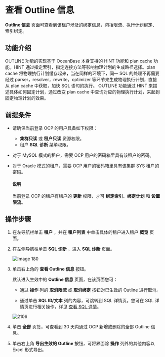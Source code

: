 # 查看 Outline 信息

**Outline 信息** 页面可查看到该租户涉及的绑定信息，包括限流、执行计划绑定、索引绑定。

## 功能介绍

OUTLINE 功能的实现基于 OceanBase 本身支持的 HINT 功能和 plan cache 功能。HINT 通过指定索引，指定连接方法等影响物理计划的生成路径选择。plan cache 将物理执行计划缓存起来，当在同样的环境下，同一 SQL 的处理不再需要经过 parser，resolver，rewrite，optimizer 等环节来生成物理执行计划，直接从 plan cache 中获取，加快 SQL 语句的执行。 OUTLINE 功能通过 HINT 来描述具体如何固定计划，通过改变 plan cache 中查询对应的物理执行计划，来起到固定物理计划的效果。

## 前提条件

* 请确保当前登录 OCP 的用户具备如下权限：

  * **集群只读** 或 **租户只读** 资源权限。
  * 租户 **SQL 诊断** 菜单权限。

* 对于 MySQL 模式的租户，需要 OCP 用户的密码箱里具有该租户的密码。

* 对于 Oracle 模式的租户，需要 OCP 用户的密码箱里具有该集群 SYS 租户的密码。

  <main id="notice" type='explain'>
    <h4>说明</h4>
    <p>当前登录 OCP 的租户有租户的 <strong>更新</strong> 权限，才可 <strong>绑定索引</strong>、<strong>绑定计划</strong> 和 <strong>设置限流</strong>。</p>
  </main>

## 操作步骤

1. 在左导航栏单击 **租户** ，并在 **租户列表** 中单击具体的租户进入租户 **概览** 页面。

2. 在左侧导航栏单击 **SQL 诊断** ，进入 **SQL 诊断** 页面。

   ![Image 180](https://help-static-aliyun-doc.aliyuncs.com/assets/img/zh-CN/8862489461/p429733.png)

3. 单击右上角的 **查看 Outline 信息** 按钮。

   默认进入生效中的 **Outline 信息** 页面，在该页面您可：
   * 通过 **操作** 列的 **取消限流** 或 **取消绑定** 按钮对已生效的 Outline 进行取消。

   * 通过单击 **SQL ID/文本** 列的内容，可跳转到 SQL 详情页。您可在 SQL 详情页进行相关操作，详见 [查看 SQL 详情](../100.manage-sql-diagnosis/1000.view-sql-details.md)。

   ![2106](https://help-static-aliyun-doc.aliyuncs.com/assets/img/zh-CN/3721999361/p361711.png)

4. 单击 **全部** 页签，可查看到 30 天内通过 OCP 新增或删除的全部 Outline 信息。

5. 单击右上角 **导出生效的 Outline** 按钮，可将界面除 **操作** 列外的其他内容以 Excel 形式导出。
